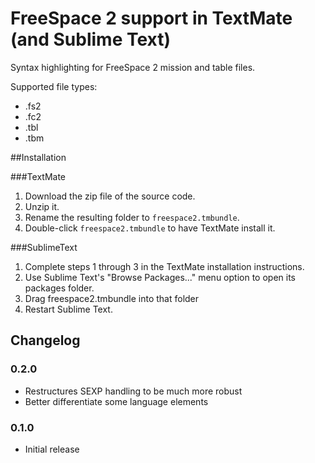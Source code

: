# FreeSpace 2 support in TextMate (and Sublime Text)

Syntax highlighting for FreeSpace 2 mission and table files.

Supported file types:
- .fs2
- .fc2
- .tbl
- .tbm

##Installation

###TextMate

1. Download the zip file of the source code.
2. Unzip it.
3. Rename the resulting folder to `freespace2.tmbundle`.
4. Double-click `freespace2.tmbundle` to have TextMate install it.

###SublimeText

1. Complete steps 1 through 3 in the TextMate installation instructions.
2. Use Sublime Text's "Browse Packages..." menu option to open its packages folder. 
3. Drag freespace2.tmbundle into that folder
4. Restart Sublime Text.

## Changelog

### 0.2.0
* Restructures SEXP handling to be much more robust
* Better differentiate some language elements

### 0.1.0
* Initial release